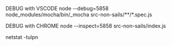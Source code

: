 DEBUG with VSCODE
node --debug=5858 node_modules/mocha/bin/_mocha src-non-sails/**/*.spec.js

DEBUG with CHROME
node --inspect=5858 src-non-sails/index.js


netstat -tulpn